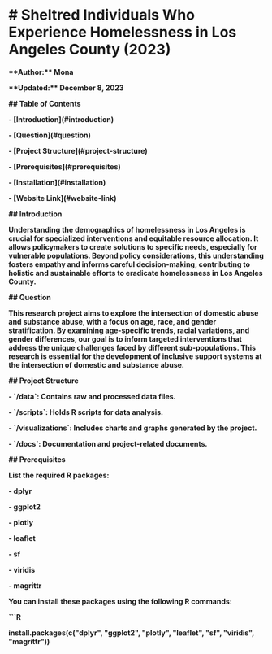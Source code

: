 # **\# Sheltred Individuals Who Experience Homelessness in Los Angeles County (2023)**

**\*\*Author:\*\* Mona**

**\*\*Updated:\*\* December 8, 2023**

**\## Table of Contents**

**- \[Introduction\](#introduction)**

**- \[Question\](#question)**

**- \[Project Structure\](#project-structure)**

**- \[Prerequisites\](#prerequisites)**

**- \[Installation\](#installation)**

**- \[Website Link\](#website-link)**

**\## Introduction**

**Understanding the demographics of homelessness in Los Angeles is crucial for specialized interventions and equitable resource allocation. It allows policymakers to create solutions to specific needs, especially for vulnerable populations. Beyond policy considerations, this understanding fosters empathy and informs careful decision-making, contributing to holistic and sustainable efforts to eradicate homelessness in Los Angeles County.**

**\## Question**

**This research project aims to explore the intersection of domestic abuse and substance abuse, with a focus on age, race, and gender stratification. By examining age-specific trends, racial variations, and gender differences, our goal is to inform targeted interventions that address the unique challenges faced by different sub-populations. This research is essential for the development of inclusive support systems at the intersection of domestic and substance abuse.**

**\## Project Structure**

**- \`/data\`: Contains raw and processed data files.**

**- \`/scripts\`: Holds R scripts for data analysis.**

**- \`/visualizations\`: Includes charts and graphs generated by the project.**

**- \`/docs\`: Documentation and project-related documents.**

**\## Prerequisites**

**List the required R packages:**

**- dplyr**

**- ggplot2**

**- plotly**

**- leaflet**

**- sf**

**- viridis**

**- magrittr**

**You can install these packages using the following R commands:**

**\`\`\`R**

**install.packages(c("dplyr", "ggplot2", "plotly", "leaflet", "sf", "viridis", "magrittr"))**
